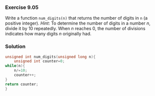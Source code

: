 ### Exercise 9.05
Write a function `num_digits(n)` that returns the number of digits in `n` (a
positive integer). *Hint*: To determine the number of digits in a number *n*,
divide it by 10 repeatedly. When *n* reaches 0, the number of divisions
indicates how many digits *n* originally had.

### Solution
```c
unsigned int num_digits(unsigned long n){
    unsigned int counter=0;
while(n){
    n/=10;
    counter++;
}
return counter;
}

```
